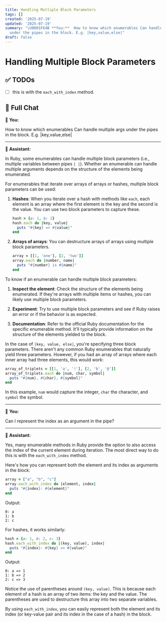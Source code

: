 ```yaml
---
title: Handling Multiple Block Parameters
tags: []
created: '2025-07-19'
updated: '2025-07-19'
summary: "\U0001F64B **You:**  How to know which enumerables Can handle multiple args
  under the pipes in the block. E.g. |key,value,else|"
draft: false
---
```


# Handling Multiple Block Parameters

## ✅ TODOs
- [ ] this is with the `each_with_index` method.

## 🧠 Full Chat

🙋 **You:**

How to know which enumerables Can handle multiple args under the pipes in the block. E.g. |key,value,else|

---

🤖 **Assistant:**

In Ruby, some enumerables can handle multiple block parameters (i.e., multiple variables between pipes `| |`). Whether an enumerable can handle multiple arguments depends on the structure of the elements being enumerated.

For enumerables that iterate over arrays of arrays or hashes, multiple block parameters can be used:

1. **Hashes**:
   When you iterate over a hash with methods like `each`, each element is an array where the first element is the key and the second is the value. You can use two block parameters to capture these.

   ```ruby
   hash = {a: 1, b: 2}
   hash.each do |key, value|
     puts "#{key} => #{value}"
   end
   ```

2. **Arrays of arrays**:
   You can destructure arrays of arrays using multiple block parameters.

   ```ruby
   array = [[1, 'one'], [2, 'two']]
   array.each do |number, name|
     puts "#{number} is #{name}"
   end
   ```

To know if an enumerable can handle multiple block parameters:

1. **Inspect the element**:
   Check the structure of the elements being enumerated. If they're arrays with multiple items or hashes, you can likely use multiple block parameters.

2. **Experiment**:
   Try to use multiple block parameters and see if Ruby raises an error or if the behavior is as expected.

3. **Documentation**:
   Refer to the official Ruby documentation for the specific enumerable method. It'll typically provide information on the structure of the elements yielded to the block.

In the case of `|key, value, else|`, you're specifying three block parameters. There aren't any common Ruby enumerables that naturally yield three parameters. However, if you had an array of arrays where each inner array had three elements, this would work:

```ruby
array_of_triplets = [[1, 'a', '!'], [2, 'b', '@']]
array_of_triplets.each do |num, char, symbol|
  puts "#{num}, #{char}, #{symbol}"
end
```

In this example, `num` would capture the integer, `char` the character, and `symbol` the symbol.

---

🙋 **You:**

Can I represent the index as an argument in the pipe?

---

🤖 **Assistant:**

Yes, many enumerable methods in Ruby provide the option to also access the index of the current element during iteration. The most direct way to do this is with the `each_with_index` method.

Here's how you can represent both the element and its index as arguments in the block:

```ruby
array = ["a", "b", "c"]
array.each_with_index do |element, index|
  puts "#{index}: #{element}"
end
```

Output:
```
0: a
1: b
2: c
```

For hashes, it works similarly:

```ruby
hash = {a: 1, b: 2, c: 3}
hash.each_with_index do |(key, value), index|
  puts "#{index}: #{key} => #{value}"
end
```

Output:
```
0: a => 1
1: b => 2
2: c => 3
```

Notice the use of parentheses around `(key, value)`. This is because each element of a hash is an array of two items: the key and the value. The parentheses are used to destructure this array into two separate variables.

By using `each_with_index`, you can easily represent both the element and its index (or key-value pair and its index in the case of a hash) in the block.